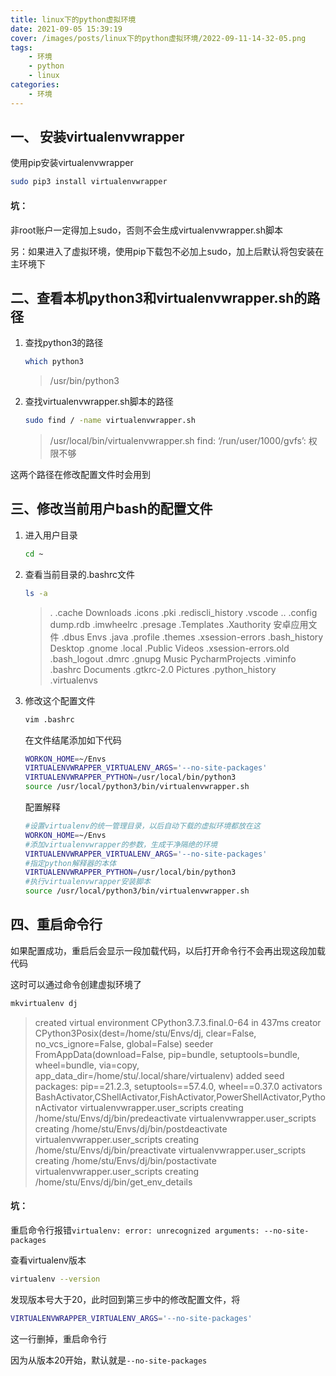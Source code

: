 ```yaml
---
title: linux下的python虚拟环境
date: 2021-09-05 15:39:19
cover: /images/posts/linux下的python虚拟环境/2022-09-11-14-32-05.png
tags:
    - 环境
    - python
    - linux
categories:
    - 环境
---
```


## 一、 安装virtualenvwrapper

使用pip安装virtualenvwrapper

```bash
sudo pip3 install virtualenvwrapper
```

#### 坑：
非root账户一定得加上sudo，否则不会生成virtualenvwrapper.sh脚本

另：如果进入了虚拟环境，使用pip下载包不必加上sudo，加上后默认将包安装在主环境下

## 二、查看本机python3和virtualenvwrapper.sh的路径

1. 查找python3的路径

   ```bash
   which python3
   ```

   > /usr/bin/python3

2. 查找virtualenvwrapper.sh脚本的路径

   ```bash
   sudo find / -name virtualenvwrapper.sh
   ```

   > /usr/local/bin/virtualenvwrapper.sh
   > find: ‘/run/user/1000/gvfs’: 权限不够

这两个路径在修改配置文件时会用到



## 三、修改当前用户bash的配置文件

1. 进入用户目录

   ```bash
   cd ~
   ```

2. 查看当前目录的.bashrc文件

   ```bash
   ls -a
   ```

   > .              .cache     Downloads   .icons      .pki             .rediscli_history  .vscode
   > ..             .config    dump.rdb    .imwheelrc  .presage         .Templates         .Xauthority
   > 安卓应用文件   .dbus      Envs        .java       .profile         .themes            .xsession-errors
   > .bash_history  Desktop    .gnome      .local      .Public          Videos             .xsession-errors.old
   > .bash_logout   .dmrc      .gnupg      Music       PycharmProjects  .viminfo
   > .bashrc        Documents  .gtkrc-2.0  Pictures    .python_history  .virtualenvs

3. 修改这个配置文件

   ```bash
   vim .bashrc 
   ```

   在文件结尾添加如下代码

   ```sh
   WORKON_HOME=~/Envs   
   VIRTUALENVWRAPPER_VIRTUALENV_ARGS='--no-site-packages' 
   VIRTUALENVWRAPPER_PYTHON=/usr/local/bin/python3
   source /usr/local/python3/bin/virtualenvwrapper.sh
   ```

   配置解释

   ```sh
   #设置virtualenv的统一管理目录，以后自动下载的虚拟环境都放在这
   WORKON_HOME=~/Envs   
   #添加virtualenvwrapper的参数，生成干净隔绝的环境
   VIRTUALENVWRAPPER_VIRTUALENV_ARGS='--no-site-packages'
   #指定python解释器的本体 
   VIRTUALENVWRAPPER_PYTHON=/usr/local/bin/python3
   #执行virtualenvwrapper安装脚本
   source /usr/local/python3/bin/virtualenvwrapper.sh
   ```

## 四、重启命令行

如果配置成功，重启后会显示一段加载代码，以后打开命令行不会再出现这段加载代码

这时可以通过命令创建虚拟环境了

```bash
mkvirtualenv dj
```

> created virtual environment CPython3.7.3.final.0-64 in 437ms
> creator CPython3Posix(dest=/home/stu/Envs/dj, clear=False, no_vcs_ignore=False, global=False)
> seeder FromAppData(download=False, pip=bundle, setuptools=bundle, wheel=bundle, via=copy, app_data_dir=/home/stu/.local/share/virtualenv)
>  added seed packages: pip\=\=21.2.3, setuptools\=\=57.4.0, wheel\=\=0.37.0
> activators BashActivator,CShellActivator,FishActivator,PowerShellActivator,PythonActivator
> virtualenvwrapper.user_scripts creating /home/stu/Envs/dj/bin/predeactivate
> virtualenvwrapper.user_scripts creating /home/stu/Envs/dj/bin/postdeactivate
> virtualenvwrapper.user_scripts creating /home/stu/Envs/dj/bin/preactivate
> virtualenvwrapper.user_scripts creating /home/stu/Envs/dj/bin/postactivate
> virtualenvwrapper.user_scripts creating /home/stu/Envs/dj/bin/get_env_details

#### 坑：
重启命令行报错`virtualenv: error: unrecognized arguments: --no-site-packages`

查看virtualenv版本

```bash
virtualenv --version
```

发现版本号大于20，此时回到第三步中的修改配置文件，将

```sh
VIRTUALENVWRAPPER_VIRTUALENV_ARGS='--no-site-packages'
```

这一行删掉，重启命令行

因为从版本20开始，默认就是`--no-site-packages`

